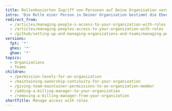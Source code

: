 ```yaml
---
title: Rollenbasierten Zugriff von Personen auf Deine Organisation verwalten
intro: 'Die Rolle einer Person in Deiner Organisation bestimmt die Ebene ihres Zugriffs auf Deine Organisationen und deren Einstellungen und Deine Daten. Du kannst Personen zu Inhabern, Mitgliedern oder Abrechnungsmanagern für Deine Organisation machen oder ihnen Team-Betreuer-Berechtigungen erteilen.'
redirect_from:
  - /articles/managing-people-s-access-to-your-organization-with-roles
  - /articles/managing-peoples-access-to-your-organization-with-roles
  - /github/setting-up-and-managing-organizations-and-teams/managing-peoples-access-to-your-organization-with-roles
versions:
  fpt: '*'
  ghes: '*'
  ghae: '*'
topics:
  - Organizations
  - Teams
children:
  - /permission-levels-for-an-organization
  - /maintaining-ownership-continuity-for-your-organization
  - /giving-team-maintainer-permissions-to-an-organization-member
  - /adding-a-billing-manager-to-your-organization
  - /removing-a-billing-manager-from-your-organization
shortTitle: Manage access with roles
---
```


